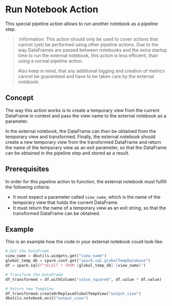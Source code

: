 # Run Notebook Action

This special pipeline action allows to run another notebook as a pipeline step.

> :information: This action should only be used to cover actions that cannot
> (yet) be performed using other pipeline actions. Due to the way DataFrames are
> passed between notebooks and the extra startup time to run the external
> notebook, this action is less efficient, than using a normal pipeline action.
>
> Also keep in mind, that any additional logging and creation of metrics cannot
> be guaranteed and have to be taken care by the external notebook.

## Concept

The way this action works is to create a temporary view from the current
DataFrame in context and pass the view name to the external notebook as a
parameter.

In the external notebook, the DataFrame can then be obtained from the temporary
view and transformed. Finally, the external notebook should create a new
temporary view from the transformed DataFrame and return the name of the
temporary view as an exit parameter, so that the DataFrame can be obtained in
the pipeline step and stored as a result.

## Prerequisites

In order for this pipeline action to function, the external notebook must
fulfill the following criteria:

- It must expect a parameter called `view_name`, which is the name of the
  temporary view that holds the current DataFrame.
- It must return the name of a temporary view as an exit string, so that the
  transformed DataFrame can be obtained.

## Example

This is an example how the code in your external notebook could look like:

```python
# Get the DataFrame
view_name = dbutils.widgets.get("view_name")
global_temp_db = spark.conf.get("spark.sql.globalTempDatabase")
df = spark.sql(f"SELECT * FROM {global_temp_db}.{view_name}")

# Transform the DataFrame
df_transformed = df.withColumn("value_squared", df.value * df.value)

# Return new TempView
df_transformed.createOrReplaceGlobalTempView("output_view")
dbutils.notebook.exit("output_view")
```
